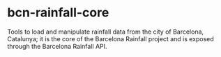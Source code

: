 # bcn-rainfall-core
Tools to load and manipulate rainfall data from the city of Barcelona, Catalunya; it is the core of the Barcelona Rainfall project and is exposed through the Barcelona Rainfall API.

